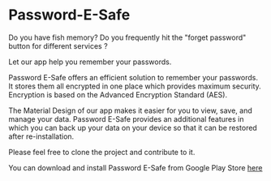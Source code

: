 # Password-E-Safe

Do you have fish memory?
Do you frequently hit the "forget password" button for different services ?

Let our app help you remember your passwords.

Password E-Safe offers an efficient solution to remember your passwords. It stores them all encrypted in one place which provides maximum security. Encryption is based on the Advanced Encryption Standard (AES).

The Material Design of our app makes it easier for you to view, save, and manage your data.
Password E-Safe provides an additional features in which you can back up your data on your device so that it can be restored after re-installation.

Please feel free to clone the project and contribute to it.


You can download and install Password E-Safe from Google Play Store [here](https://play.google.com/store/apps/details?id=com.clapsforapps.password_e_safe)
